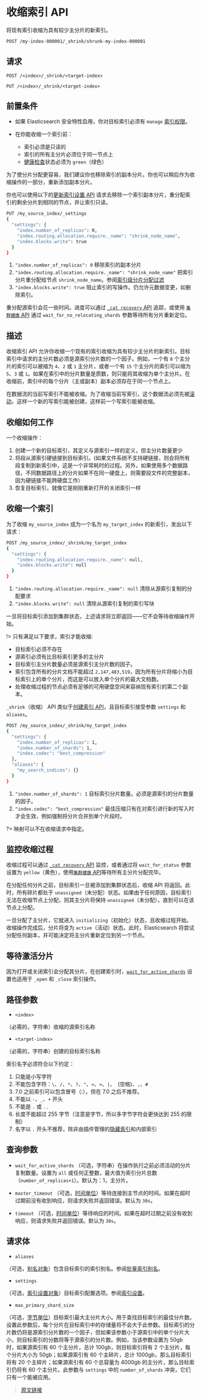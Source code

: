 # 收缩索引 API

将现有索引收缩为具有较少主分片的新索引。

```bash
POST /my-index-000001/_shrink/shrunk-my-index-000001
```

## 请求

`POST /<index>/_shrink/<target-index>`

`PUT /<index>/_shrink/<target-index>`

## 前置条件

- 如果 Elasticsearch 安全特性启用，你对目标索引必须有 `manage` [索引权限](/secure_the_elastic_statck/user_authorization/security_privileges?id=索引权限)。

- 在你能收缩一个索引前：
  - 索引必须是只读的
  - 索引的所有主分片必须位于同一节点上
  - [健康检查](/rest_apis/cluster_apis/cluster_health)状态必须为 `green`（绿色）

为了使分片分配更容易，我们建议你也移除索引的副本分片。你也可以稍后作为收缩操作的一部分，重新添加副本分片。

你也可以使用以下的[更新索引设置 API](/rest_apis/index_apis/update_index_settings) 请求去移除一个索引副本分片，重分配索引的剩余分片到相同的节点，并让索引只读。

```bash
PUT /my_source_index/_settings
{
  "settings": {
    "index.number_of_replicas": 0,
    "index.routing.allocation.require._name": "shrink_node_name",
    "index.blocks.write": true
  }
}
```

1. `"index.number_of_replicas": 0` 移除索引的副本分片
2. `"index.routing.allocation.require._name": "shrink_node_name"` 把索引分片重分配给节点 `shrink_node_name`。参阅[索引级分片分配过滤](/index_modules/index_shard_allocation/shard_allocation_filtering)
3. `"index.blocks.write": true` 阻止索引的写操作。仍允许元数据变更，如删除索引。

重分配源索引会花一些时间。进度可以通过 [`_cat recovery` API](/rest_apis/compact_and_aligned_text_apis/cat_recovery) 追踪，或使用 [`集群健康` API](/rest_apis/cluster_apis/cluster_health) 通过 `wait_for_no_relocating_shards` 参数等待所有分片重新定位。

## 描述

收缩索引 API 允许你收缩一个现有的索引收缩为具有较少主分片的新索引。目标索引中请求的主分片数必须是源索引分片数的一个因子。例如，一个有 `8` 个主分片的索引可以被缩为 `4`、`2` 或 `1` 主分片，或者一个有 `15` 个主分片的索引可以缩为 `5`、`3` 或 `1`。如果在索引中的分片数量是质数，则只能将其收缩为单个主分片。在收缩前，索引中的每个分片（主或副本）副本必须存在于同一个节点上。

在数据流的当前写索引不能被收缩。为了收缩当前写索引，这个数据流必须先被[滚动](/data_streams/data_streams?id=滚动)，这样一个新的写索引能被创建，这样前一个写索引能被收缩。

## 收缩如何工作

一个收缩操作：

1. 创建一个新的目标索引，其定义与源索引一样的定义，但主分片数量更少
2. 将段从源索引硬链接到目标索引。(如果文件系统不支持硬链接，则会将所有段复制到新索引中，这是一个非常耗时的过程。另外，如果使用多个数据路径，不同数据路径上的分片如果不在同一硬盘上，则需要段文件的完整副本，因为硬链接不能跨硬盘工作）
3. 恢复目标索引，就像它是刚刚重新打开的关闭索引一样

## 收缩一个索引

为了收缩 `my_source_index` 成为一个名为 `my_target_index` 的新索引，发出以下请求：

```bash
POST /my_source_index/_shrink/my_target_index
{
  "settings": {
    "index.routing.allocation.require._name": null,
    "index.blocks.write": null
  }
}
```

1. `"index.routing.allocation.require._name": null` 清除从源索引复制的分配要求
2. `"index.blocks.write": null` 清除从源索引复制的索引写块

一旦将目标索引添加到集群状态，上述请求将立即返回——它不会等待收缩操作开始。

!> 只有满足以下要求，索引才能收缩:
- 目标索引必须不存在
- 源索引必须有比目标索引更多的主分片
- 目标索引主分片数量必须是源索引主分片数的因子。
- 索引包含所有的分片文档不能超过 `2,147,483,519`，因为所有分片将缩小为目标索引上的单个分片，而这是可以放入单个分片的最大文档数。
- 处理收缩过程的节点必须有足够的可用硬盘空间来容纳现有索引的第二个副本。

`_shrink`（收缩） API 类似于[创建索引 API](/rest_apis/index_apis/create_index)，且目标索引接受参数 `settings` 和 `aliases`。

```bash
POST /my_source_index/_shrink/my_target_index
{
  "settings": {
    "index.number_of_replicas": 1,
    "index.number_of_shards": 1,
    "index.codec": "best_compression"
  },
  "aliases": {
    "my_search_indices": {}
  }
}
```

1. `"index.number_of_shards": 1` 目标索引分片数量。必须是源索引的分片数量的因子。
2. `"index.codec": "best_compression"` 最佳压缩只有在对索引进行新的写入时才会生效，例如强制将分片合并到单个片段时。

?> 映射可以不在收缩请求中指定。

## 监控收缩过程

收缩过程可以通过 [`_cat recovery` API](/rest_apis/compact_and_aligned_text_apis/cat_recovery) 监控，或者通过将 `wait_for_status` 参数设置为 `yellow`（黄色），使用[`集群健康` API](/rest_apis/cluster_apis/cluster_health)等待所有主分片分配完毕。

在分配任何分片之前，目标索引一旦被添加到集群状态后，收缩 API 将返回。此时，所有碎片都处于 `unassigned`（未分配）状态。如果由于任何原因，目标索引无法在收缩节点上分配，则其主分片将保持 `unassigned`（未分配），直到可以在该节点上分配。

一旦分配了主分片，它就进入 `initializing`（初始化）状态，且收缩过程开始。收缩操作完成后，分片将变为 `active`（活动）状态。此时，Elasticsearch 将尝试分配任何副本，并可能决定将主分片重新定位到另一个节点。

## 等待激活分片

因为打开或关闭索引会分配其分片，在创建索引时，[`wait_for_active_shards`](/index_apis/create_index?id=等待激活分片) 设置也适用于 `_open` 和 `_close` 索引操作。

## 路径参数

- `<index>`

（必需的，字符串）收缩的源索引名称

- `<target-index>`

（必需的，字符串）创建的目标索引名称

索引名字必须符合以下约定：

1. 只能是小写字符
2. 不能包含字符：`\`、`/`、`*`、`?`、`"`、`<`、`>`、`|`、` `(空格)、`,`、`#`
3. 7.0 之前索引可以包含冒号（:），但在 7.0 之后不推荐。
4. 不能以 `-`、`_`、`+` 开头
5. 不能是 `.` 或 `..`
6. 长度不能超过 255 字节（注意是字节，所以多字节字符会更快达到 255 的限制）
7. 名字以 `.` 开头不推荐，除非由插件管理的[隐藏索引](/index_modules/index_modules)和内部索引

## 查询参数

- `wait_for_active_shards`
（可选，字符串）在操作执行之前必须活动的分片复制数量。设置为 `all` 或任何正整数，最大值为索引分片总数（`number_of_replicas+1`）。默认为：1，主分片。

- `master_timeout`
（可选，[时间单位](/rest_apis/api_convention/common_options?id=时间单位)）等待连接到主节点的时间。如果在超时过期前没有收到响应，则请求失败并返回错误。默认为 `30s`。

- `timeout`
（可选，[时间单位](/rest_apis/api_convention/common_options?id=时间单位)）等待响应的时间。如果在超时过期之前没有收到响应，则请求失败并返回错误。默认为 `30s`。

## 请求体

- `aliases`

（可选，[别名对象](/rest_apis/idnex_apis/bulk_index_alias)）包含目标索引的索引别名。参阅[批量索引别名](/rest_apis/idnex_apis/bulk_index_alias)。

- `settings`

（可选，[索引设置对象](/index_modules/index_modules?id=索引设置)）目标索引配置选项。参阅[索引设置](/index_modules/index_modules?id=索引设置)。

- `max_primary_shard_size`

（可选，[字节单位](/rest_apis/api_convention/common_options?id=字节大小单位)）目标索引最大主分片大小。用于查找目标索引的最佳分片数。设置此参数后，每个分片在目标索引中的存储量将不会大于此参数。目标索引的分片数仍将是源索引分片数的一个因子，但如果该参数小于源索引中的单个分片大小，则目标索引的分数将等于源索引的分片数。例如，当该参数设置为 50gb 时，如果源索引有 60 个主分片，总计 100gb，则目标索引将有 2 个主分片，每个分片大小为 50gb；如果源索引有 60 个主碎片，总计 1000gb，那么目标索引将有 20 个主碎片；如果源索引有 60 个总容量为 4000gb 的主分片，那么目标索引仍将有 60 个主分片。此参数与 `settings` 中的 `number_of_shards` 冲突，它们只有一个能被应用。

> [原文链接](https://www.elastic.co/guide/en/elasticsearch/reference/current/indices-shrink-index.html)
